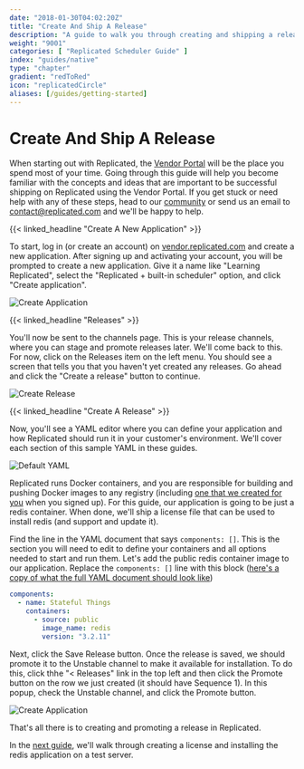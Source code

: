 ```yaml
---
date: "2018-01-30T04:02:20Z"
title: "Create And Ship A Release"
description: "A guide to walk you through creating and shipping a release in Replicated"
weight: "9001"
categories: [ "Replicated Scheduler Guide" ]
index: "guides/native"
type: "chapter"
gradient: "redToRed"
icon: "replicatedCircle"
aliases: [/guides/getting-started]
---
```


# Create And Ship A Release

When starting out with Replicated, the [Vendor Portal](https://vendor.replicated.com) will be the place you spend most of your time. Going through this guide will help you become familiar with the concepts and ideas that are important to be successful shipping on Replicated using the Vendor Portal. If you get stuck or need help with any of these steps, head to our [community](https://help.replicated.com/community) or send us an email to [contact@replicated.com](mailto:contact@replicated.com) and we'll be happy to help.

{{< linked_headline "Create A New Application" >}}

To start, log in (or create an account) on [vendor.replicated.com](https://vendor.replicated.com) and create a new application. After signing up and activating your account, you will be prompted to create a new application. Give it a name like "Learning Replicated", select the "Replicated + built-in scheduler" option, and click "Create application".

![Create Application](/images/guides/native/create-app.png)

{{< linked_headline "Releases" >}}

You'll now be sent to the channels page. This is your release channels, where you can stage and promote releases later. We'll come back to this. For now, click on the Releases item on the left menu. You should see a screen that tells you that you haven't yet created any releases. Go ahead and click the "Create a release" button to continue.

![Create Release](/images/guides/native/create-release.png)

{{< linked_headline "Create A Release" >}}

Now, you'll see a YAML editor where you can define your application and how Replicated should run it in your customer's environment. We'll cover each section of this sample YAML in these guides.

![Default YAML](/images/guides/native/default-yaml.png)

Replicated runs Docker containers, and you are responsible for building and pushing Docker images to any registry (including [one that we created for you](/docs/native/getting-started/docker-registries) when you signed up). For this guide, our application is going to be just a redis container. When done, we'll ship a license file that can be used to install redis (and support and update it).

Find the line in the YAML document that says `components: []`. This is the section you will need to edit to define your containers and all options needed to start and run them. Let's add the public redis container image to our application. Replace the `components: []` line with this block ([here's a copy of what the full YAML document should look like](https://gist.github.com/marccampbell/3c05d46e85ccbc3cf6dfa884431515e6))

```yaml
components:
  - name: Stateful Things
    containers:
      - source: public
        image_name: redis
        version: "3.2.11"
```

Next, click the Save Release button. Once the release is saved, we should promote it to the Unstable channel to make it available for installation. To do this, click thhe "< Releases" link in the top left and then click the Promote button on the row we just created (it should have Sequence 1). In this popup, check the Unstable channel, and click the Promote button.

![Create Application](/images/guides/native/promote-release.png)

That's all there is to creating and promoting a release in Replicated.

In the [next guide](../install), we'll walk through creating a license and installing the redis application on a test server.

